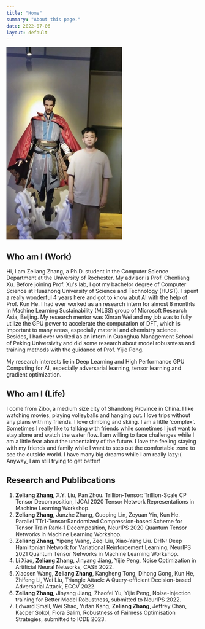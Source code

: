 ```yaml
---
title: "Home"
summary: "About this page."
date: 2022-07-06
layout: default
---
```


![](assets/images/zeliang_who.jpg#pic_right)

## Who am I (Work)
Hi, I am Zeliang Zhang,  a Ph.D. student in the Computer Science Department at the University of Rochester. My advisor is Prof. Chenliang Xu. Before joining Prof. Xu's lab, I got my bachelor degree of Computer Science at Huazhong University of Science and Technology (HUST). I spent a really wonderful 4 years here and got to know abut AI with the help of Prof. Kun He.  I had ever worked as an research intern for almost 8 monthts in Machine Learning Sustainability (MLSS) group of Microsoft Research Asia, Beijing. My research mentor was Xinran Wei and my job was to fully utilize the GPU power to accelerate the computation of DFT, which is important to many areas, especially  material and chemistry science. Besides, I had ever worked as an intern in Guanghua Management School of Peking Universivity and did some research about model robusntess and training methods with the guidance of Prof. Yijie Peng.

My research interests lie in Deep Learning and High Performance GPU Computing for AI, especially adversarial learning, tensor learning and gradient optimization.

## Who am I (Life)
I come from Zibo, a medium size city of Shandong Province in China. I like watching movies, playing volleyballs and hanging out. I love trips without any plans with my friends. I love climbing and skiing. I am a little 'complex'. Sometimes I really like to talking with friends while sometimes I just want to stay alone and watch the water flow. I am willing to face challenges while I am a little fear about the uncentainty of the future. I love the feeling staying with my friends and family while I want to step out the comfortable zone to see the outside world. I have many big dreams while I am really lazy:( Anyway, I am still trying to get better!


## Research and Publibcations

1. __Zeliang Zhang__, X.Y. Liu, Pan Zhou. Trillion-Tensor: Trillion-Scale CP Tensor Decomposition, IJCAI 2020 Tensor
Network Representations in Machine Learning Workshop.  
2. __Zeliang Zhang__, Junzhe Zhang, Guoping Lin, Zeyuan Yin, Kun He. Parallel TTr1-Tensor:Randomized Compression-based Scheme for
Tensor Train Rank-1 Decomposition, NeurIPS 2020 Quantum Tensor Networks in Machine Learning Workshop.  
3. __Zeliang Zhang__, Yipeng Wang, Zeqi Liu, Xiao-Yang Liu. DHN: Deep Hamiltonian Network for Variational Reinforcement Learning, NeurIPS 2021 Quantum Tensor Networks in Machine Learning Workshop.  
4. Li Xiao, __Zeliang Zhang__, Jinyang Jiang, Yijie Peng, Noise Optimization in Artificial Neural Networks, CASE 2022.  
5. Xiaosen Wang, __Zeliang Zhang__, Kangheng Tong, Dihong Gong, Kun He, Zhifeng Li, Wei Liu, Triangle Attack: A Query-efficient Decision-based Adversarial Attack, ECCV 2022.  
7. __Zeliang Zhang__, Jinyang Jiang, Zhaofei Yu, Yijie Peng, Noise-injection training for Better Model Robustness, submitted to NeurIPS 2022.
8. Edward Small, Wei Shao, Yufan Kang, __Zeliang Zhang__, Jeffrey Chan, Kacper Sokol, Flora Salim, Robustness of Fairness Optimisation Strategies, submitted to ICDE 2023.  

